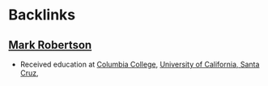 
# Backlinks
## [Mark Robertson](<Mark Robertson.md>)
- Received education at [Columbia College](<Columbia College.md>), [University of California, Santa Cruz](<University of California, Santa Cruz.md>),

